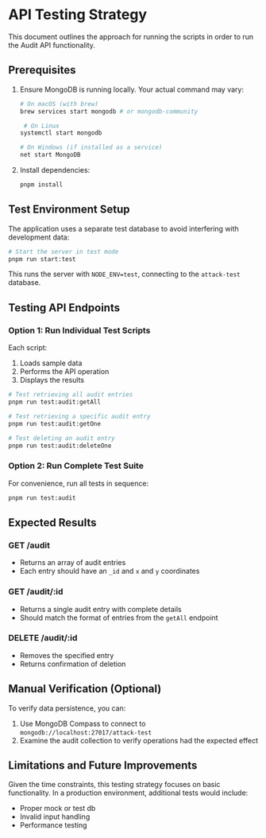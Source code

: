 # API Testing Strategy

This document outlines the approach for running the scripts in order to run the Audit API functionality.

## Prerequisites

1. Ensure MongoDB is running locally. Your actual command may vary:
   ```bash
   # On macOS (with brew)
   brew services start mongodb # or mongodb-community

    # On Linux
   systemctl start mongodb

   # On Windows (if installed as a service)
   net start MongoDB
   ```

2. Install dependencies:
   ```bash
   pnpm install
   ```

## Test Environment Setup

The application uses a separate test database to avoid interfering with development data:

```bash
# Start the server in test mode
pnpm run start:test
```

This runs the server with `NODE_ENV=test`, connecting to the `attack-test` database.

## Testing API Endpoints

### Option 1: Run Individual Test Scripts

Each script:
1. Loads sample data
2. Performs the API operation
3. Displays the results

```bash
# Test retrieving all audit entries
pnpm run test:audit:getAll

# Test retrieving a specific audit entry
pnpm run test:audit:getOne

# Test deleting an audit entry
pnpm run test:audit:deleteOne
```

### Option 2: Run Complete Test Suite

For convenience, run all tests in sequence:

```bash
pnpm run test:audit
```

## Expected Results

### GET /audit
- Returns an array of audit entries
- Each entry should have an `_id` and `x` and `y` coordinates

### GET /audit/:id
- Returns a single audit entry with complete details
- Should match the format of entries from the `getAll` endpoint

### DELETE /audit/:id
- Removes the specified entry
- Returns confirmation of deletion

## Manual Verification (Optional)

To verify data persistence, you can:

1. Use MongoDB Compass to connect to `mongodb://localhost:27017/attack-test`
2. Examine the audit collection to verify operations had the expected effect

## Limitations and Future Improvements

Given the time constraints, this testing strategy focuses on basic functionality. In a production environment, additional tests would include:

- Proper mock or test db
- Invalid input handling
- Performance testing

